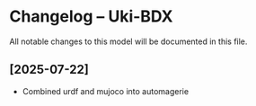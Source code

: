 # Changelog – Uki-BDX

All notable changes to this model will be documented in this file.

## [2025-07-22]
- Combined urdf and mujoco into automagerie
